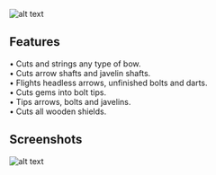 ![alt text](https://i.imgur.com/UW1c4lN.png)

## Features
• Cuts and strings any type of bow.  
• Cuts arrow shafts and javelin shafts.  
• Flights headless arrows, unfinished bolts and darts.  
• Cuts gems into bolt tips.  
• Tips arrows, bolts and javelins.  
• Cuts all wooden shields.

## Screenshots

![alt text](https://i.imgur.com/aMHA2rg.png) 